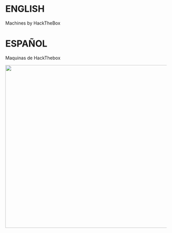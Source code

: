 # ENGLISH
Machines by HackTheBox
# ESPAÑOL
Maquinas de HackThebox 

<a href=#><img src="https://thecryptocuy.io/wp-content/uploads/2019/11/1_KX29JCl5McKtPoy4Mt1xNA-930x405.png" width="510"/> </a>
